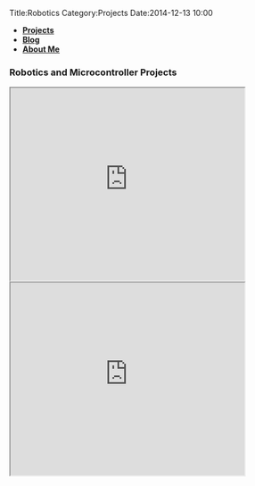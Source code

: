 Title:Robotics
Category:Projects
Date:2014-12-13 10:00

<ul>
<!--          <li><a href="http://kdheepak.com/" class="btn"><strong>Home</strong></a></li>-->
<li><a href="http://kdheepak.com/projects/" class="btn"><strong>Projects</strong></a></li>
<li><a href="http://kdheepak.com/blog/" class="btn"><strong>Blog</strong></a></li>
<li><a href="http://kdheepak.com/about-me" class="btn"><strong>About Me</strong></a></li>
</ul>
<!--        </section>           -->
<!--      </div>                -->
</header>

<div class="container">
<section id="main_content">
<h3>Robotics and Microcontroller Projects</h3>


<iframe width="420" height="345"
src="https://www.youtube.com/embed/eoN-HOUOjBk">
</iframe>

<iframe width="420" height="345"
src="https://www.youtube.com/embed/c4IKvbGKpBk">
</iframe>


